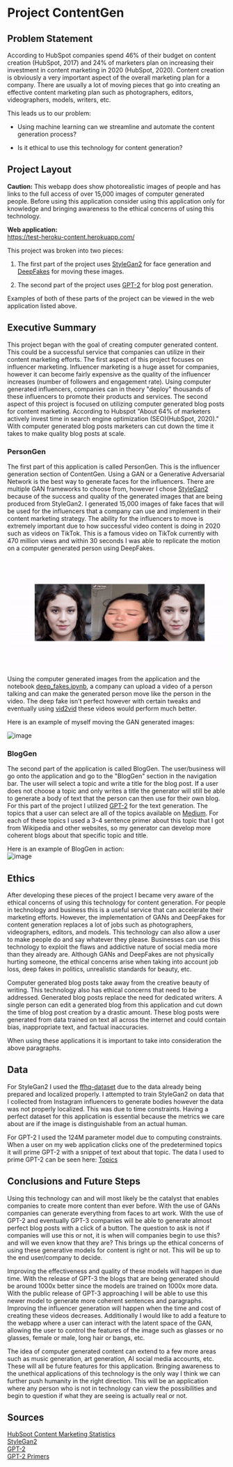 # **Project ContentGen**

## **Problem Statement**

According to HubSpot companies spend 46% of their budget on content creation (HubSpot, 2017) and 24% of marketers plan on increasing their investment in content marketing in 2020 (HubSpot, 2020). Content creation is obviously a very important aspect of the overall marketing plan for a company. There are usually a lot of moving pieces that go into creating an effective content marketing plan such as photographers, editors, videographers, models, writers, etc. 

This leads us to our problem:

- Using machine learning can we streamline and automate the content generation process?

- Is it ethical to use this technology for content generation?


## **Project Layout**

**Caution:** This webapp does show photorealistic images of people and has links to the full access of over 15,000 images of computer generated people. Before using this application consider using this application only for knowledge and bringing awareness to the ethical concerns of using this technology.  

**Web application:**  
https://test-heroku-content.herokuapp.com/  

This project was broken into two pieces:   

1. The first part of the project uses [StyleGan2](https://github.com/amcurley/test-heroku/blob/master/people/StyleGan2_ContentGen.ipynb) for face generation and [DeepFakes](https://github.com/amcurley/test-heroku/blob/master/people/deep_fakes.ipynb) for moving these images. 

2. The second part of the project uses [GPT-2](https://github.com/amcurley/test-heroku/tree/master/gpt) for blog post generation.

Examples of both of these parts of the project can be viewed in the web application listed above.



## **Executive Summary**

This project began with the goal of creating computer generated content. This could be a successful service that companies can utilize in their content marketing efforts. The first aspect of this project focuses on influencer marketing. Influencer marketing is a huge asset for companies, however it can become fairly expensive as the quality of the influencer increases (number of followers and engagement rate). Using computer generated influencers, companies can in theory "deploy" thousands of these influencers to promote their products and services. The second aspect of this project is focused on utilizing computer generated blog posts for content marketing. According to Hubspot "About 64% of marketers actively invest time in search engine optimization (SEO)(HubSpot, 2020)." With computer generated blog posts marketers can cut down the time it takes to make quality blog posts at scale. 

### **PersonGen**
The first part of this application is called PersonGen. This is the influencer generation section of ContentGen. Using a GAN or a Generative Adversarial Network is the best way to generate faces for the influencers. There are multiple GAN frameworks to choose from, however I chose [StyleGan2](https://github.com/NVlabs/stylegan2) because of the success and quality of the generated images that are being produced from StyleGan2. I generated 15,000 images of fake faces that will be used for the influencers that a company can use and implement in their content marketing strategy. The ability for the influencers to move is extremely important due to how successful video content is doing in 2020 such as videos on TikTok. This is a famous video on TikTok currently with 470 million views and within 30 seconds I was able to replicate the motion on a computer generated person using DeepFakes.

![image](./assets/deep-fake-gan.gif "GAN")


Using the computer generated images from the application and the notebook [deep_fakes.ipynb](https://github.com/amcurley/test-heroku/blob/master/people/deep_fakes.ipynb), a company can upload a video of a person talking and can make the generated person move like the person in the video. The deep fake isn't perfect however with certain tweaks and eventually using [vid2vid](https://github.com/NVlabs/few-shot-vid2vid) these videos would perform much better.

Here is an example of myself moving the GAN generated images:

![image](./assets/gans.gif "GAN")

### **BlogGen**
The second part of the application is called BlogGen. The user/business will go onto the application and go to the "BlogGen" section in the navigation bar. The user will select a topic and write a title for the blog post. If a user does not choose a topic and only writes a title the generator will still be able to generate a body of text that the person can then use for their own blog. For this part of the project I utilized [GPT-2](https://github.com/openai/gpt-2) for the text generation. The topics that a user can select are all of the topics available on [Medium](https://medium.com/topics). For each of these topics I used a 3-4 sentence primer about this topic that I got from Wikipedia and other websites, so my generator can develop more coherent blogs about that specific topic and title.

Here is an example of BlogGen in action:  
![image](./assets/bloggen.gif "GAN")



## **Ethics**

After developing these pieces of the project I became very aware of the ethical concerns of using this technology for content generation. For people in technology and business this is a useful service that can accelerate their marketing efforts. However, the implementation of GANs and DeepFakes for content generation replaces a lot of jobs such as photographers, videographers, editors, and models. This technology can also allow a user to make people do and say whatever they please. Businesses can use this technology to exploit the flaws and addictive nature of social media more than they already are. Although GANs and DeepFakes are not physically hurting someone, the ethical concerns arise when taking into account job loss, deep fakes in politics, unrealistic standards for beauty, etc. 

Computer generated blog posts take away from the creative beauty of writing. This technology also has ethical concerns that need to be addressed. Generated blog posts replace the need for dedicated writers. A single person can edit a generated blog from this application and cut down the time of blog post creation by a drastic amount. These blog posts were generated from data trained on text all across the internet and could contain bias, inappropriate text, and factual inaccuracies. 

When using these applications it is important to take into consideration the above paragraphs.

## **Data**

For StyleGan2 I used the [ffhq-dataset](https://github.com/NVlabs/ffhq-dataset) due to the data already being prepared and localized properly. I attempted to train StyleGan2 on data that I collected from Instagram influencers to generate bodies however the data was not properly localized. This was due to time constraints. Having a perfect dataset for this application is essential because the metrics we care about are if the image is distinguishable from an actual human.

For GPT-2 I used the 124M parameter model due to computing constraints. When a user on my web application clicks one of the predetermined topics it will prime GPT-2 with a snippet of text about that topic. The data I used to prime GPT-2 can be seen here: [Topics](https://github.com/amcurley/test-heroku/tree/master/pages/topics)

## **Conclusions and Future Steps**
Using this technology can and will most likely be the catalyst that enables companies to create more content than ever before. With the use of GANs companies can generate everything from faces to art work. With the use of GPT-2 and eventually GPT-3 companies will be able to generate almost perfect blog posts with a click of a button. The question to ask is not if companies will use this or not, it is when will companies begin to use this? and will we even know that they are? This brings up the ethical concerns of using these generative models for content is right or not. This will be up to the end user/company to decide.

Improving the effectiveness and quality of these models will happen in due time. With the release of GPT-3 the blogs that are being generated should be around 1000x better since the models are trained on 1000x more data. With the public release of GPT-3 approaching I will be able to use this newer model to generate more coherent sentences and paragraphs. Improving the influencer generation will happen when the time and cost of creating these videos decreases. Additionally I would like to add a feature to the webapp where a user can interact with the latent space of the GAN, allowing the user to control the features of the image such as glasses or no glasses, female or male, long hair or bangs, etc.

The idea of computer generated content can extend to a few more areas such as music generation, art generation, AI social media accounts, etc. These will all be future features for this application. Bringing awareness to the unethical applications of this technology is the only way I think we can further push humanity in the right direction. This will be an application where any person who is not in technology can view the possibilities and begin to question if what they are seeing is actually real or not.

## **Sources**
[HubSpot Content Marketing Statistics](https://www.hubspot.com/marketing-statistics)  
[StyleGan2](https://github.com/NVlabs/stylegan2)  
[GPT-2](https://github.com/openai/gpt-2)  
[GPT-2 Primers](https://github.com/amcurley/test-heroku/blob/master/citations.txt)  